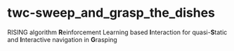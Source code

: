# twc-sweep_and_grasp_the_dishes
RISING algorithm
**R**einforcement Learning based **I**nteraction for quasi-**S**tatic and **I**nteractive navigation in **G**rasping
